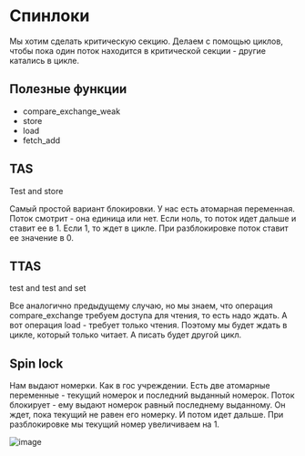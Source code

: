 # Спинлоки

Мы хотим сделать критическую секцию.
Делаем с помощью циклов, чтобы пока один поток находится в критической секции - другие катались в цикле.

## Полезные функции

* compare_exchange_weak
* store
* load
* fetch_add

## TAS

Test and store

Самый простой вариант блокировки. У нас есть атомарная переменная. Поток смотрит - она единица или нет.
Если ноль, то поток идет дальше и ставит ее в 1. Если 1, то ждет в цикле.
При разблокировке поток ставит ее значение в 0.

## TTAS

test and test and set

Все аналогично предыдущему случаю, но мы знаем, что операция compare_exchange требуем доступа для чтения, то есть надо ждать.
А вот операция load - требует только чтения. Поэтому мы будет ждать в цикле, который только читает. А писать будет другой цикл.

## Spin lock

Нам выдают номерки. Как в гос учреждении. Есть две атомарные переменные - текущий номерок и последний выданный номерок.
Поток блокирует - ему выдают номерок равный последнему выданному. Он ждет, пока текущий не равен его номерку. И потом идет дальше.
При разблокировке мы текущий номер увеличиваем на 1.

![image](https://user-images.githubusercontent.com/25401699/202441339-47960e2c-ca94-4f85-9a5d-9c07c8fd0ce7.png)
